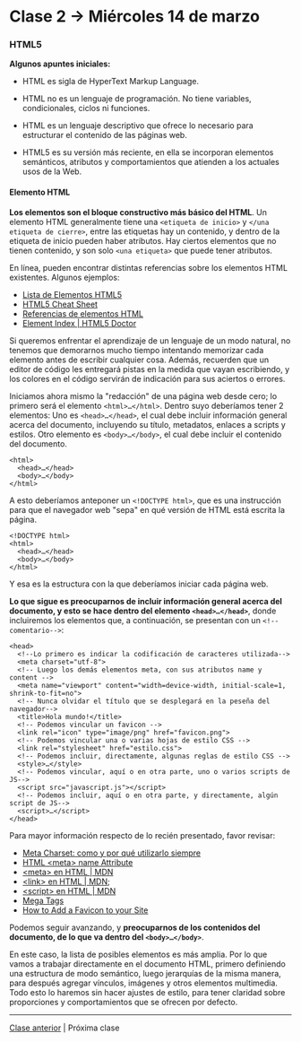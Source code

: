 # Clase 2 → Miércoles 14 de marzo

### HTML5 

**Algunos apuntes iniciales:**  

- HTML es sigla de HyperText Markup Language. 

- HTML no es un lenguaje de programación. No tiene variables, condicionales, ciclos ni funciones. 

- HTML es un lenguaje descriptivo que ofrece lo necesario para estructurar el contenido de las páginas web.

- HTML5 es su versión más reciente, en ella se incorporan elementos semánticos, atributos y comportamientos que atienden a los actuales usos de la Web.

#### Elemento HTML

**Los elementos son el bloque constructivo más básico del HTML**. Un elemento HTML generalmente tiene una `<etiqueta de inicio>` y `</una etiqueta de cierre>`, entre las etiquetas hay un contenido, y dentro de la etiqueta de inicio pueden haber atributos. Hay ciertos elementos que no tienen contenido, y son solo `<una etiqueta>` que puede tener atributos.

En línea, pueden encontrar distintas referencias sobre los elementos HTML existentes. Algunos ejemplos:  

- [Lista de Elementos HTML5](https://developer.mozilla.org/es/docs/HTML/HTML5/HTML5_lista_elementos)
- [HTML5 Cheat Sheet](https://websitesetup.org/HTML5-cheat-sheet.pdf)
- [Referencias de elementos HTML](https://developer.mozilla.org/es/docs/Web/HTML/Elemento)
- [Element Index | HTML5 Doctor](http://html5doctor.com/element-index/)

Si queremos enfrentar el aprendizaje de un lenguaje de un modo natural, no tenemos que demorarnos mucho tiempo intentando memorizar cada elemento antes de escribir cualquier cosa. Además, recuerden que un editor de código les entregará pistas en la medida que vayan escribiendo, y los colores en el código servirán de indicación para sus aciertos o errores.

Iniciamos ahora mismo la "redacción" de una página web desde cero; lo primero será el elemento `<html>…</html>`. Dentro suyo deberíamos tener 2 elementos: Uno es `<head>…</head>`, el cual debe incluir información general acerca del documento, incluyendo su título, metadatos, enlaces a scripts y estilos. Otro elemento es `<body>…</body>`, el cual debe incluir el contenido del documento.

```
<html>
  <head>…</head>
  <body>…</body>
</html>
```

A esto deberíamos anteponer un `<!DOCTYPE html>`, que es una instrucción para que el navegador web "sepa" en qué versión de HTML está escrita la página.

```
<!DOCTYPE html>
<html>
  <head>…</head>
  <body>…</body>
</html>
```

Y esa es la estructura con la que deberíamos iniciar cada página web. 

**Lo que sigue es preocuparnos de incluir información general acerca del documento, y esto se hace dentro del elemento `<head>…</head>`**, donde incluiremos los elementos que, a continuación, se presentan con un `<!--comentario-->`:

```
<head>
  <!--Lo primero es indicar la codificación de caracteres utilizada-->
  <meta charset="utf-8">
  <!-- Luego los demás elementos meta, con sus atributos name y content -->
  <meta name="viewport" content="width=device-width, initial-scale=1, shrink-to-fit=no">
  <!-- Nunca olvidar el título que se desplegará en la peseña del navegador--> 
  <title>Hola mundo!</title>
  <!-- Podemos vincular un favicon -->
  <link rel="icon" type="image/png" href="favicon.png">
  <!-- Podemos vincular una o varias hojas de estilo CSS -->
  <link rel="stylesheet" href="estilo.css">
  <!-- Podemos incluir, directamente, algunas reglas de estilo CSS -->
  <style>…</style>
  <!-- Podemos vincular, aquí o en otra parte, uno o varios scripts de JS--> 
  <script src="javascript.js"></script>
  <!-- Podemos incluir, aquí o en otra parte, y directamente, algún script de JS--> 
  <script>…</script>  
</head>
```

Para mayor información respecto de lo recién presentado, favor revisar:
- [Meta Charset: como y por qué utilizarlo siempre](https://cybmeta.com/meta-charset-como-y-por-que-utilizarlo-siempre)
- [HTML \<meta> name Attribute](https://www.w3schools.com/tags/att_meta_name.asp)
- [\<meta> en HTML | MDN](https://developer.mozilla.org/es/docs/Web/HTML/Elemento/meta)
- [\<link> en HTML | MDN](https://developer.mozilla.org/es/docs/Web/HTML/Elemento/link);
- [\<script> en HTML | MDN](https://developer.mozilla.org/es/docs/Web/HTML/Elemento/script)
- [Mega Tags](https://megatags.co/)
- [How to Add a Favicon to your Site](https://www.w3.org/2005/10/howto-favicon)

Podemos seguir avanzando, y **preocuparnos de los contenidos del documento, de lo que va dentro del `<body>…</body>`**.

En este caso, la lista de posibles elementos es más amplia. Por lo que vamos a trabajar directamente en el documento HTML, primero definiendo una estructura de modo semántico, luego jerarquías de la misma manera, para después agregar vínculos, imágenes y otros elementos multimedia. Todo esto lo haremos sin hacer ajustes de estilo, para tener claridad sobre proporciones y comportamientos que se ofrecen por defecto.

- - - - - 

[Clase anterior](https://github.com/profesorfaco/dno037-2018-01) | Próxima clase
